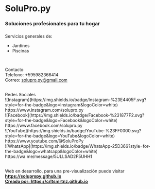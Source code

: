 # SoluPro.py <h3>Soluciones profesionales para tu hogar<h3>
Servicios generales de:</br>
- Jardines
- Piscinas
</br>

Contacto
<br>
Telefono: +595982366414
<br>
Correo: solupro.py@gmail.com

<br>
Redes Sociales
<br>
![Instagram](https://img.shields.io/badge/Instagram-%23E4405F.svg?style=for-the-badge&logo=Instagram&logoColor=white) https://www.instagram.com/solupro.py
<br>
![Facebook](https://img.shields.io/badge/Facebook-%231877F2.svg?style=for-the-badge&logo=Facebook&logoColor=white) https://www.facebook.com/solupro.py
<br>
![YouTube](https://img.shields.io/badge/YouTube-%23FF0000.svg?style=for-the-badge&logo=YouTube&logoColor=white) https://www.youtube.com/@SoluProPy
<br>
![WhatsApp](https://img.shields.io/badge/WhatsApp-25D366?style=for-the-badge&logo=whatsapp&logoColor=white) https://wa.me/message/5ULLSAD2F5UHH1
<br>
<br>

Web en desarrollo, para una pre-visualización puede visitar <b><u>https://solupropy.github.io<u><b>
<br>
Creado por: <b>https://crltsmrtnz.github.io<b>
<br>
<br>

